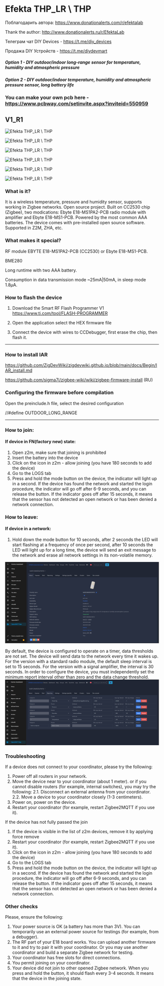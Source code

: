 # Efekta THP_LR \ THP

Поблагодарить автора: https://www.donationalerts.com/r/efektalab

Thank the author: http://www.donationalerts.ru/r/EfektaLab

Телеграм чат DIY Devices - https://t.me/diy_devices

Продажа DIY Устройств - https://t.me/diydevmart

##### Option 1 - DIY outdoor/indoor long-range sensor for temperature, humidity and atmospheric pressure

##### Option 2 - DIY outdoor/indoor temperature, humidity and atmospheric pressure sensor, long battery life

### You can make your own pcb here - https://www.pcbway.com/setinvite.aspx?inviteid=550959

## V1_R1

![Efekta THP_LR \ THP](https://github.com/smartboxchannel/Outdoor-long-range-sensor-for-temperature-humidity-and-atmospheric-pressure-Zigbee/blob/main/IMAGES/001.png) 


![Efekta THP_LR \ THP](https://github.com/smartboxchannel/Outdoor-long-range-sensor-for-temperature-humidity-and-atmospheric-pressure-Zigbee/blob/main/IMAGES/01.jpg)


![Efekta THP_LR \ THP](https://github.com/smartboxchannel/Outdoor-long-range-sensor-for-temperature-humidity-and-atmospheric-pressure-Zigbee/blob/main/IMAGES/0005.jpg)


![Efekta THP_LR \ THP](https://github.com/smartboxchannel/Outdoor-long-range-sensor-for-temperature-humidity-and-atmospheric-pressure-Zigbee/blob/main/IMAGES/0006.jpg) 


![Efekta THP_LR \ THP](https://github.com/smartboxchannel/Outdoor-long-range-sensor-for-temperature-humidity-and-atmospheric-pressure-Zigbee/blob/main/IMAGES/0007.jpg) 


![Efekta THP_LR \ THP](https://github.com/smartboxchannel/Outdoor-long-range-sensor-for-temperature-humidity-and-atmospheric-pressure-Zigbee/blob/main/SCHEME/THP_THPLR.png) 


### What is it?
It is a wireless temperature, pressure and humidity sensor, supports working in Zigbee networks. Open source project. Built on CC2530 chip (Zigbee), two modications: Ebyte E18-MS1PA2-PCB radio module with amplifier and Ebyte E18-MS1-PCB. Powered by the most common AAA batteries. The device comes with pre-installed open source software. Supported in Z2M, ZHA, etc.

### What makes it special?
RF module EBYTE E18-MS1PA2-PCB (CC2530) or Ebyte E18-MS1-PCB.

BME280

Long runtime with two AAA battery.

Consumption in data transmission mode ~25mA|50mA, in sleep mode 1.8μA.


### How to flash the device

1. Download the Smart RF Flash Programmer V1 https://www.ti.com/tool/FLASH-PROGRAMMER

2. Open the application select the HEX firmware file

3. Connect the device with wires to CCDebugger, first erase the chip, then flash it.

---

### How to install IAR

https://github.com/ZigDevWiki/zigdevwiki.github.io/blob/main/docs/Begin/IAR_install.md

https://github.com/sigma7i/zigbee-wiki/wiki/zigbee-firmware-install (RU)

### Сonfiguring the firmware before compilation

Open the preinclude.h file, select the desired configuration

//#define OUTDOOR_LONG_RANGE

---

### How to join:
#### If device in FN(factory new) state:

1. Open z2m, make sure that joining is prohibited
2. Insert the battery into the device
3. Click on the icon in z2m - allow joining (you have 180 seconds to add the device)
4. Go to the LOGS tab
5. Press and hold the mode button on the device, the indicator will light up in a second. If the device has found the network and started the login procedure, the indicator will go off after 6-9 seconds, and you can release the button. If the indicator goes off after 15 seconds, it means that the sensor has not detected an open network or has been denied a network connection.

### How to leave:
#### If device in a network:
1. Hold down the mode button for 10 seconds, after 2 seconds the LED will start flashing at a frequency of once per second, after 10 seconds the LED will light up for a long time, the device will send an exit message to the network and erase all network settings in its non-volatile memory.

![Efekta THP_LR \ THP](https://raw.githubusercontent.com/smartboxchannel/EFEKTA-TH-THLR-Outdoor-Indoor-sensor-Zigbee/refs/heads/main/IMAGES/0056.png) 


By default, the device is configured to operate on a timer, data thresholds are not set. The device will send data to the network every time it wakes up. For the version with a standard radio module, the default sleep interval is set to 15 seconds. For the version with a signal amplifier, the interval is 30 seconds. In order to configure the device, you must independently set the minimum report interval other than zero and the data change threshold.
![Efekta THP_LR \ THP](https://raw.githubusercontent.com/smartboxchannel/EFEKTA-TH-THLR-Outdoor-Indoor-sensor-Zigbee/refs/heads/main/IMAGES/0055.png) 


### Troubleshooting

If a device does not connect to your coordinator, please try the following:

1. Power off all routers in your network.
2. Move the device near to your coordinator (about 1 meter).
or if you cannot disable routers (for example, internal switches), you may try the following:
2.1. Disconnect an external antenna from your coordinator.
2.2. Move a device to your coordinator closely (1-3 centimeters).
3. Power on, power on the device.
4. Restart your coordinator (for example, restart Zigbee2MQTT if you use it).

If the device has not fully passed the join

1. If the device is visible in the list of z2m devices, remove it by applying force remove
2. Restart your coordinator (for example, restart Zigbee2MQTT if you use it).
3. Click on the icon in z2m - allow joining (you have 180 seconds to add the device)
4. Go to the LOGS tab
5. Press and hold the mode button on the device, the indicator will light up in a second. If the device has found the network and started the login procedure, the indicator will go off after 6-9 seconds, and you can release the button. If the indicator goes off after 15 seconds, it means that the sensor has not detected an open network or has been denied a network connection.



### Other checks

Please, ensure the following:

1. Your power source is OK (a battery has more than 3V). You can temporarily use an external power source for testings (for example, from a debugger).
2. The RF part of your E18 board works. You can upload another firmware to it and try to pair it with your coordinator. Or you may use another coordinator and build a separate Zigbee network for testing.
3. Your coordinator has free slots for direct connections.
4. You permit joining on your coordinator.
5. Your device did not join to other opened Zigbee network. When you press and hold the button, it should flash every 3-4 seconds. It means that the device in the joining state.
